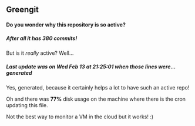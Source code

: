 ## Greengit

#### Do you wonder why this repository is so active?

##### After all it has 380 commits!

But is it *really* active? Well...

##### Last update was on Wed Feb 13 at 21:25:01 when those lines were... generated

Yes, generated, because it certainly helps a lot to have such an active repo!

Oh and there was **77%** disk usage on the machine
where there is the cron updating this file.

Not the best way to monitor a VM in the cloud but it works! :)
